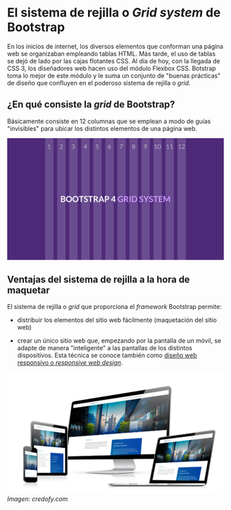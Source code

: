 # El sistema de rejilla o _Grid system_ de Bootstrap
En los inicios de internet, los diversos elementos que conforman una página web se organizaban empleando tablas HTML. Más tarde, el uso de tablas se dejó de lado por las cajas flotantes CSS. Al día de hoy, con la llegada de CSS 3, los diseñadores web hacen uso del módulo Flexbox CSS. Botstrap toma lo mejor de este módulo y le suma un conjunto de "buenas prácticas" de diseño que confluyen en el poderoso sistema de rejilla o _grid_.

## ¿En qué consiste la _grid_ de Bootstrap?
Básicamente consiste en 12 columnas que se emplean a modo de guías "invisibles" para ubicar los distintos elementos de una página web. 

![Bootstrap Grid System](imgBootstrap/bGrid12Columns.jpg)

## Ventajas del sistema de rejilla a la hora de maquetar 
El sistema de rejilla o _grid_ que proporciona el _framework_ Bootstrap permite:

* distribuir los elementos del sitio web fácilmente (maquetación del sitio web)

* crear un único sitio web que, empezando por la pantalla de un móvil, se adapte de manera "inteligente" a las pantallas de los distintos dispositivos. Esta técnica se conoce también como [diseño web responsivo o _responsive web design_](http://diseñowebresponsive.org/?utm_source=redirects&utm_medium=dise%25C3%25B1owebresponsivo.com.ar). 

![Diseño responsivo](imgBootstrap/responsive-web-design.png)
_Imagen: credofy.com_